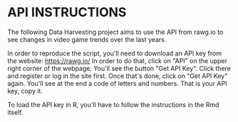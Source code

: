 # API INSTRUCTIONS

The following Data Harvesting project aims to use the API from rawg.io to see changes in video game trends over the last years.

In order to reproduce the script, you'll need to download an API key from the website: https://rawg.io/ In order to do that, click on "API" on the upper right corner of the webpage. You'll see the button "Get API Key". Click there and register or log in the site first. Once that's done, click on "Get API Key" again. You'll see at the end a code of letters and numbers. That is your API key, copy it.

To load the API key in R, you'll have to follow the instructions in the Rmd itself.
